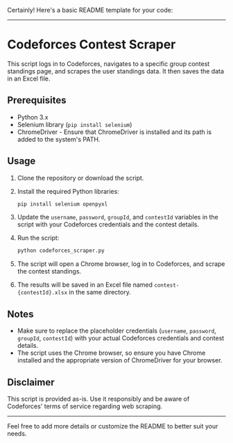 Certainly! Here's a basic README template for your code:

---

# Codeforces Contest Scraper

This script logs in to Codeforces, navigates to a specific group contest standings page, and scrapes the user standings data. It then saves the data in an Excel file.

## Prerequisites

- Python 3.x
- Selenium library (`pip install selenium`)
- ChromeDriver - Ensure that ChromeDriver is installed and its path is added to the system's PATH.

## Usage

1. Clone the repository or download the script.
2. Install the required Python libraries:

   ```bash
   pip install selenium openpyxl
   ```

3. Update the `username`, `password`, `groupId`, and `contestId` variables in the script with your Codeforces credentials and the contest details.
4. Run the script:

   ```bash
   python codeforces_scraper.py
   ```

5. The script will open a Chrome browser, log in to Codeforces, and scrape the contest standings.
6. The results will be saved in an Excel file named `contest-{contestId}.xlsx` in the same directory.

## Notes

- Make sure to replace the placeholder credentials (`username`, `password`, `groupId`, `contestId`) with your actual Codeforces credentials and contest details.
- The script uses the Chrome browser, so ensure you have Chrome installed and the appropriate version of ChromeDriver for your browser.

## Disclaimer

This script is provided as-is. Use it responsibly and be aware of Codeforces' terms of service regarding web scraping.

---

Feel free to add more details or customize the README to better suit your needs.
